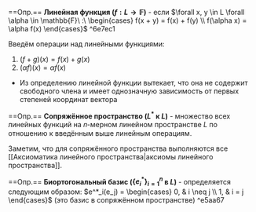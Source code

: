 ==Опр.== **Линейная функция ($f : L \rightarrow \mathbb{F}$)** - если $\forall x, y \in L \forall \alpha \in \mathbb{F}\ :\ \begin{cases} f(x + y) = f(x) + f(y) \\ f(\alpha x) = \alpha f(x) \end{cases}$ ^6e7ec1

Введём операции над линейными функциями:
1) $(f + g)(x) = f(x) + g(x)$
2) $(\alpha f)(x) = \alpha f(x)$

- Из определению линейной функции вытекает, что она не содержит свободного члена и имеет однозначную зависимость от первых степеней координат вектора


==Опр.== **Сопряжённое пространство ($L^*$ к $L$)** - множество всех линейных функций на 𝑛-мерном линейном пространстве $L$ по отношению к введённым выше линейным операциям.

Заметим, что для сопряжённого пространства выполняются все [[Аксиоматика линейного пространства|аксиомы линейного пространства]].

==Опр.== **Биортогональный базис ($\{e^*_i\}_{i=1}^n$ в $L$)** - определяется следующим образом: $e^*_i(e_j) = \begin{cases} 0, & i \neq j \\ 1, & i = j \end{cases}$   (это базис в сопряжённом пространстве) ^e5aa67

